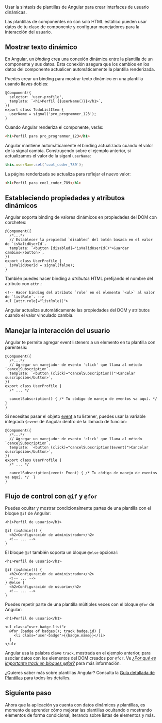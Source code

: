 <docs-decorative-header title="Plantillas" imgSrc="adev/src/assets/images/templates.svg"> <!-- markdownlint-disable-line -->
Usar la sintaxis de plantillas de Angular para crear interfaces de usuario dinámicas.
</docs-decorative-header>

Las plantillas de componentes no son solo HTML estático pueden usar datos de tu clase de componente y configurar manejadores para la interacción del usuario.

## Mostrar texto dinámico

En Angular, un *binding* crea una conexión dinámica entre la plantilla de un componente y sus datos. Esta conexión asegura que los cambios en los datos del componente actualicen automáticamente la plantilla renderizada.

Puedes crear un binding para mostrar texto dinámico en una plantilla usando llaves dobles:

```angular-ts
@Component({
  selector: 'user-profile',
  template: `<h1>Perfil {{userName()}}</h1>`,
})
export class TodoListItem {
  userName = signal('pro_programmer_123');
}
```

Cuando Angular renderiza el componente, verás:

```html
<h1>Perfil para pro_programmer_123</h1>
```

Angular mantiene automáticamente el binding actualizado cuando el valor de la signal cambia. Construyendo 
sobre el ejemplo anterior, si actualizamos el valor de la siganl `userName`:

```typescript
this.userName.set('cool_coder_789');
```

La página renderizada se actualiza para reflejar el nuevo valor:

```html
<h1>Perfil para cool_coder_789</h1>
```

## Estableciendo propiedades y atributos dinámicos

Angular soporta binding de valores dinámicos en propiedades del DOM con corchetes:

```angular-ts
@Component({
  /*...*/
  // Establecer la propiedad `disabled` del botón basada en el valor de `isValidUserId`.
  template: `<button [disabled]="isValidUserId()">Guardar cambios</button>`,
})
export class UserProfile {
  isValidUserId = signal(false);
}
```

También puedes hacer binding a *atributos* HTML prefijando el nombre del atributo con `attr.`:

```angular-html
<!-- Hacer binding del atributo `role` en el elemento `<ul>` al valor de `listRole`. -->
<ul [attr.role]="listRole()">
```

Angular actualiza automáticamente las propiedades del DOM y atributos cuando el valor vinculado cambia.

## Manejar la interacción del usuario

Angular te permite agregar event listeners a un elemento en tu plantilla con paréntesis:

```angular-ts
@Component({
  /*...*/
  // Agregar un manejador de evento 'click' que llama al método `cancelSubscription`. 
  template: `<button (click)="cancelSubscription()">Cancelar suscripción</button>`,
})
export class UserProfile {
  /* ... */
  
  cancelSubscription() { /* Tu código de manejo de eventos va aquí. */  }
}
```

Si necesitas pasar el objeto [event](https://developer.mozilla.org/es/docs/Web/API/Event) a tu listener, puedes usar la variable integrada `$event` de Angular dentro de la llamada de función:

```angular-ts
@Component({
  /*...*/
  // Agregar un manejador de evento 'click' que llama al método `cancelSubscription`. 
  template: `<button (click)="cancelSubscription($event)">Cancelar suscripción</button>`,
})
export class UserProfile {
  /* ... */
  
  cancelSubscription(event: Event) { /* Tu código de manejo de eventos va aquí. */  }
}
```

## Flujo de control con `@if` y `@for`

Puedes ocultar y mostrar condicionalmente partes de una plantilla con el bloque `@if` de Angular:

```angular-html
<h1>Perfil de usuario</h1>

@if (isAdmin()) {
  <h2>Configuración de administrador</h2>
  <!-- ... -->
}
```

El bloque `@if` también soporta un bloque `@else` opcional:

```angular-html
<h1>Perfil de usuario</h1>

@if (isAdmin()) {
  <h2>Configuración de administrador</h2>
  <!-- ... -->
} @else {
  <h2>Configuración de usuario</h2>
  <!-- ... -->  
}
```

Puedes repetir parte de una plantilla múltiples veces con el bloque `@for` de Angular:

```angular-html
<h1>Perfil de usuario</h1>

<ul class="user-badge-list">
  @for (badge of badges(); track badge.id) {
    <li class="user-badge">{{badge.name}}</li>
  }
</ul>
```

Angular usa la palabra clave `track`, mostrada en el ejemplo anterior, para asociar datos con los elementos del DOM creados por `@for`. Ve [_¿Por qué es importante track en bloques @for?_](guide/templates/control-flow#why-is-track-in-for-blocks-important) para más información.

¿Quieres saber más sobre plantillas Angular? Consulta la [Guía detallada de Plantillas](guide/templates) para todos los detalles.

## Siguiente paso

Ahora que la aplicación ya cuenta con datos dinámicos y plantillas, es momento de aprender cómo mejorar las plantillas ocultando o mostrando elementos de forma condicional, iterando sobre listas de elementos y más.

<docs-pill-row>
  <docs-pill title="Diseño modular con inyección de dependencias" href="essentials/dependency-injection" />
  <docs-pill title="Guía detallada de plantillas" href="guide/templates" />
</docs-pill-row>

